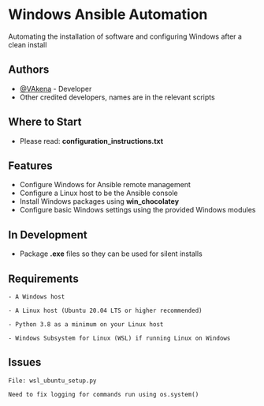 # Windows Ansible Automation

Automating the installation of software and configuring Windows after a clean install

## Authors

- [@VAkena](https://github.com/VAkena) - Developer
- Other credited developers, names are in the relevant scripts

## Where to Start
- Please read: <b>configuration_instructions.txt</b>

## Features
- Configure Windows for Ansible remote management
- Configure a Linux host to be the Ansible console
- Install Windows packages using <b>win_chocolatey</b>
- Configure basic Windows settings using the provided Windows modules

## In Development
- Package <b>.exe</b> files so they can be used for silent installs


## Requirements

`- A Windows host`

`- A Linux host (Ubuntu 20.04 LTS or higher recommended)`

`- Python 3.8 as a minimum on your Linux host`

`- Windows Subsystem for Linux (WSL) if running Linux on Windows`

## Issues

```http
File: wsl_ubuntu_setup.py

Need to fix logging for commands run using os.system()
```

